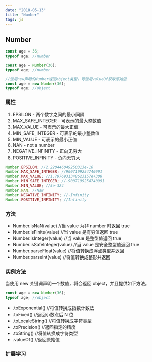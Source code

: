 ```yaml
---
date: "2018-05-13"
title: "Number"
tags: js
---
```

## Number

```javascript
const age = 36;
typeof age; //number

const age = Number(36);
typeof age; //number

//使用new声明的Number返回object类型，可使用valueOf获取原始值
const age = new Number(36);
typeof age; //object
```

### 属性

1. EPSILON - 两个数字之间的最小间隔
2. MAX_SAFE_INTEGER - 可表示的最大整数值
3. MAX_VALUE - 可表示的最大正值
4. MIN_SAFE_INTEGER - 可表示的最小整数值
5. MIN_VALUE - 可表示的最小正值
6. NAN - not a number
7. NEGATIVE_INFINITY - 正向无穷大
8. POSITIVE_INFINITY - 负向无穷大

```javascript
Number.EPSILON; //2.220446049250313e-16
Number.MAX_SAFE_INTEGER; //9007199254740991
Number.MAX_VALUE; //1.7976931348623157e+308
Number.MIN_SAFE_INTEGER; //-9007199254740991
Number.MIN_VALUE; //5e-324
Number.NAN; //NaN
Number.NEGATIVE_INFINITY; //-Infinity
Number.POSITIVE_INFINITY; //Infinity
```

### 方法

- Number.isNaN(value) //当 value 为非 number 时返回 true
- Number.isFinite(value) //当 value 是有穷值返回 true
- Number.isInteger(value) //当 value 是整型值返回 true
- Number.isSafeInteger(value) //当 value 是安全整型值返回 true
- Number.parseFloat(value) //将值转换成浮点类型并返回
- Number.parseInt(value) //将值转换成整形并返回

### 实例方法

当使用 new 关键词声明一个数值，将会返回 object，并且提供如下方法。

```javascript
const age = new Number(36);
typeof age; //object
```

- .toExponential() //将值转换成指数计数法
- .toFixed() //返回小数点后 N 位
- .toLocaleString() //将值转换成字符类型
- .toPrecision() //返回指定的精度
- .toString() //将值转换成字符类型
- .valueOf() //返回原始值

### 扩展学习

